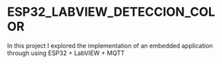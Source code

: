 # ESP32_LABVIEW_DETECCION_COLOR
In this project I explored the implementation of an embedded application through using ESP32 + LabVIEW + MQTT
